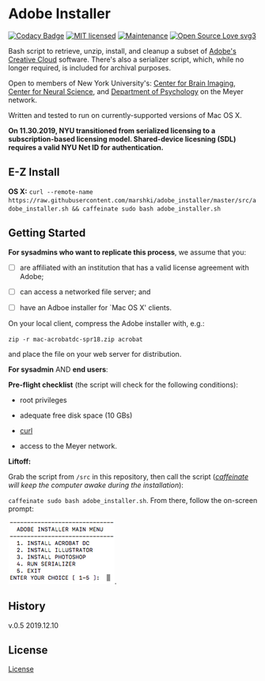 # Adobe Installer

[![Codacy Badge](https://api.codacy.com/project/badge/Grade/a9aa65d594984faa8aaab18c93ba71e9)](https://www.codacy.com/app/marshki/adobe_installer?utm_source=github.com&amp;utm_medium=referral&amp;utm_content=marshki/adobe_installer&amp;utm_campaign=Badge_Grade)
[![MIT licensed](https://img.shields.io/badge/license-MIT-blue.svg)](https://raw.githubusercontent.com/hyperium/hyper/master/LICENSE)
[![Maintenance](https://img.shields.io/badge/Maintained%3F-yes-green.svg)](https://GitHub.com/Naereen/StrapDown.js/graphs/commit-activity)
[![Open Source Love svg3](https://badges.frapsoft.com/os/v3/open-source.svg?v=103)](https://github.com/ellerbrock/open-source-badges/) 

Bash script to retrieve, unzip, install, and cleanup a subset of [Adobe's Creative Cloud](https://www.adobe.com/creativecloud.html?promoid=NGWGRLB2&mv=other) software. There's also a serializer script, which, while no longer required, is included for archival purposes.

Open to members of New York University's: [Center for Brain Imaging](http://cbi.nyu.edu), [Center for Neural Science](http://www.cns.nyu.edu), 
and [Department of Psychology](http://www.psych.nyu.edu/psychology.html) on the Meyer network. 

Written and tested to run on currently-supported versions of Mac OS X. 

**On 11.30.2019, NYU transitioned from serialized licensing to a subscription-based licensing model. 
Shared-device licesning (SDL) requires a valid NYU Net ID for authentication.**

## E-Z Install
**OS X:** 
`curl --remote-name https://raw.githubusercontent.com/marshki/adobe_installer/master/src/adobe_installer.sh && caffeinate sudo bash adobe_installer.sh` 

## Getting Started 

**For sysadmins who want to replicate this process**, we assume that you: 

- [ ] are affiliated with an institution that has a valid license agreement with Adobe; 

- [ ] can access a networked file server; and 

- [ ] have an Adboe installer for `Mac OS X' clients.

On your local client, compress the Adobe installer with, e.g.: 

`zip -r mac-acrobatdc-spr18.zip acrobat`

and place the file on your web server for distribution.

**For sysadmin** AND **end users**: 

__Pre-flight checklist__ (the script will check for the following conditions): 

  * root privileges  

  * adequate free disk space (10 GBs)

  * [curl](https://curl.haxx.se/docs/manpage.html)

  * access to the Meyer network.  

__Liftoff:__

Grab the script from `/src` in this repository, then call the script (*[caffeinate](https://ss64.com/osx/caffeinate.html) will keep the computer awake during the installation*): 

`caffeinate sudo bash adobe_installer.sh`. From there, follow the on-screen prompt: 

![ALT text](https://github.com/marshki/adobe_installer/blob/master/docs/adobe_install_menu.png "menu"). 

## History 
v.0.5 2019.12.10

## License 
[License](https://github.com/marshki/adobe_installer/blob/master/LICENSE)
